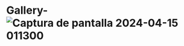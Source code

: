 # Gallery-![Captura de pantalla 2024-04-15 011300](https://github.com/Mystedev/Gallery-/assets/138665791/991d68db-4fea-469d-8578-278dbbe84c85)
